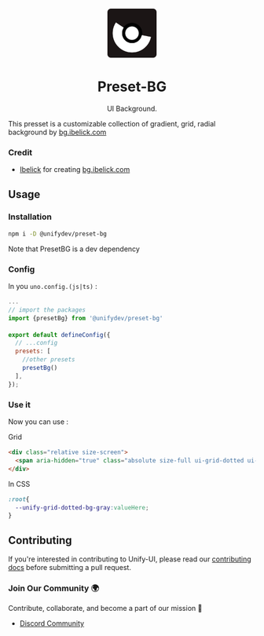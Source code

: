 <p align="center">
  <img src="./favicon-dark.png" style="width:100px;" />
  <h1 align="center">Preset-BG</h1>
  <p align="center">UI Background.</p>
</p>


This presset is a customizable collection of gradient, grid, radial background by [bg.ibelick.com](https://bg.ibelick.com/)


### Credit

- [Ibelick](https://twitter.com/Ibelick) for creating [bg.ibelick.com](https://bg.ibelick.com/)

## Usage

### Installation 

```bash
npm i -D @unifydev/preset-bg
```
Note that PresetBG is a dev dependency

### Config

In you `uno.config.(js|ts)` :
```js
...
// import the packages
import {presetBg} from '@unifydev/preset-bg'

export default defineConfig({
  // ...config
  presets: [
    //other presets
    presetBg()
  ],
});

```


### Use it

Now you can use :

Grid
```html
<div class="relative size-screen">
  <span aria-hidden="true" class="absolute size-full ui-grid-dotted ui-grid-dotted-bg-size-xl ui-grid-dotted-bg-gray text-blue"></span>
</div>
```

In CSS 
```css
:root{
  --unify-grid-dotted-bg-gray:valueHere;
}
```


## Contributing

If you're interested in contributing to Unify-UI, please read our [contributing docs](CONTRIBUTING.MD) before submitting a pull request.

### Join Our Community 🌍

Contribute, collaborate, and become a part of our mission 🚀
- [Discord Community](https://discord.gg/6VN6zTPZAy)